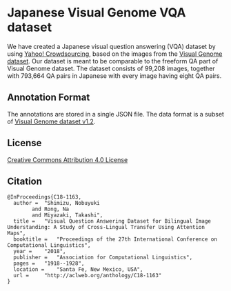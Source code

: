 Japanese Visual Genome VQA dataset
==================================
 
We have created a Japanese visual question answering (VQA) dataset by using [Yahoo! Crowdsourcing](https://crowdsourcing.yahoo.co.jp/), based on the images from the [Visual Genome dataset](https://visualgenome.org/).
Our dataset is meant to be comparable to the freeform QA part of Visual Genome dataset.
The dataset consists of 99,208 images, together with 793,664 QA pairs in Japanese with every image having eight QA pairs.
 
## Annotation Format
 
The annotations are stored in a single JSON file. 
The data format is a subset of [Visual Genome dataset v1.2](https://visualgenome.org/api/v0/api_readme).

## License

[Creative Commons Attribution 4.0 License](https://creativecommons.org/licenses/by/4.0/legalcode)

## Citation

```
@InProceedings{C18-1163,
  author = 	"Shimizu, Nobuyuki
		and Rong, Na
		and Miyazaki, Takashi",
  title = 	"Visual Question Answering Dataset for Bilingual Image Understanding: A Study of Cross-Lingual Transfer Using Attention Maps",
  booktitle = 	"Proceedings of the 27th International Conference on Computational Linguistics",
  year = 	"2018",
  publisher = 	"Association for Computational Linguistics",
  pages = 	"1918--1928",
  location = 	"Santa Fe, New Mexico, USA",
  url = 	"http://aclweb.org/anthology/C18-1163"
}
```

